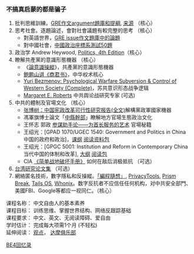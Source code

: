 ### 不搞真启蒙的都是骗子

1. 批判思維訓練。[GRE作文argument題庫和提綱](https://civicforum.github.io/pdf/gre_argument_outline.pdf), [来源](https://github.com/Zhouzhiling/GRE/) （核心）
2. 思考社會。逐題論述，會對社會議題有較完整的思考 （核心）
    - 對英語世界，[GRE issue作文題庫中的論題](https://github.com/Zhouzhiling/GRE/blob/master/%E3%80%90%E6%8F%90%E7%BA%B2%E3%80%91issue%E9%AB%98%E9%A2%91.pdf)
    - 對中國社會，[中國政治座標系測試50題](https://civicforum.github.io/)
3. 政治学 Andrew Heywood, [Politics, 4th Edition](https://ufile.io/qwhb23co)（核心）
4. 瞭解共產黨的意識形態機器 （核心）
    - 《[論意識操縱](https://b-ok.cc/book/5234000/a86c9c)》，共產黨的意識形態機器
    - [鲍鹏山讲《商君书》](https://www.youtube.com/watch?v=wxbZ6ujPxOg)，中华权术核心
    - [Yuri Bezmenov: Psychological Warfare Subversion & Control of Western Society (Complete)](https://www.youtube.com/watch?v=5gnpCqsXE8g)，苏共意识形态战争逻辑
    - [Margaret E. Roberts](https://scholar.google.com/citations?user=KfipOeoAAAAJ&hl=en) 中共舆论战研究专家 (可选)
5. 中共的體制及官場文化 （核心）
    - [张博树：中国宪政改革可行性研究报告(全文)](http://minzhuzhongguo.org/sz/report.pdf)解構黨政軍國家機器
    - 馮軍旗博士論文「[中縣幹部](https://b-ok.cc/book/3409610/b770cb)」瞭解地方官場生態政治文化
    - 王怀志 郭政 [参谋助手论——为首长服务的艺术](https://b-ok.cc/book/5371387/376e39) 官場秘籍
    - 王绍光：[GPAD 1070/UGEC 1540: Government and Politics in China 中国的政府和政治]，[课纲](http://www.cuhk.edu.hk/gpa/wang_files/1070-2015.doc) [阅读资料包](http://www.cuhk.edu.hk/gpa/wang_files/1070-2015.rar) 
    - 王绍光：[GPGC 5001: Institution and Reform in Contemporary China 当代中国的体制和改革], [大纲](http://www.cuhk.edu.hk/gpa/wang_files/5001-2015.docx) [阅读包](http://www.cuhk.edu.hk/gpa/wang_files/5001-2015.rar)
    - CIA [《简单战地破坏手册》](https://www.cia.gov/news-information/featured-story-archive/2012-featured-story-archive/CleanedUOSSSimpleSabotage_sm.pdf) 如何在敌后消极抵抗 （可选）
6. [台湾研究论文集](https://web.archive.org/web/20190811054750/https://jingyuanpai.home.blog/taiwan/)  （可选）
7. 網絡匿名技術，數字隱私和反操縱。[「編程隨想」](https://program-think.blogspot.com/), [PrivacyTools](https://www.privacytools.io/), [Prism Break](https://prism-break.org/), [Tails OS](https://tails.boum.org/), [Whonix](https://www.whonix.org/)。数字反抗者不应信任任何机构，对中共安全部門、美國FBI、Google等都应一视同仁。（核心）

课程名称： 中文自由人的基本素养\
课程目标： 训练思维、掌握世界结构、网络反跟踪基础\
课程要求： 中文、英文、无阅读障碍、爱自由\
学时估计： 完成每大项需1个月 (不轻松)\
延伸阅读： [观点](https://nodebe4.github.io/opinion/)， [达摩俱乐部](https://damoresclub.github.io/) 

[BE4回忆录](./bio.md)
